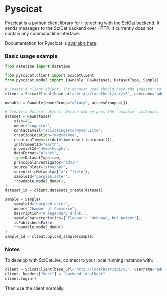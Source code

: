 # Pyscicat

Pyscicat is a python client library for interacting with the [SciCat backend](https://scicatproject.github.io/). It sends messages to the SciCat backend over HTTP. It currently does not contain any command line interface.

Documentation for Pyscicat is [available here](https://scicatproject.github.io/pyscicat/).

### Basic usage example

```python
from datetime import datetime

from pyscicat.client import ScicatClient 
from pyscicat.model import (Ownable, RawDataset, DatasetType, Sample)

# Create a client object. The account used should have the ingestor role in SciCat
client = ScicatClient(base_url="http://localhost/api/v3", username="admin", password="2jf70TPNZsS")

ownable = Ownable(ownerGroup="aGroup", accessGroups=[])

# Create a Dataset object. Notice how we pass the `ownable` instance.
dataset = RawDataset(
    size=42,
    owner="ingestor",
    contactEmail="scicatingestor@your.site",
    creationLocation="magrathea",
    creationTime=str(datetime.now().isoformat()),
    instrumentId="earth",
    proposalId="deepthought",
    dataFormat="planet",
    type=DatasetType.raw,
    principalInvestigator="admin",
    sourceFolder="/foo/bar",
    scientificMetadata={"a": "field"},
    sampleId="gargleblaster",
    **ownable.model_dump(),
)
dataset_id = client.datasets_create(dataset)

sample = Sample(
    sampleId="gargleblaster",
    owner="Chamber of Commerce",
    description="A legendary drink.",
    sampleCharacteristics={"Flavour": "Unknown, but potent"},
    isPublished=False,
    **ownable.model_dump()
)
sample_id = client.upload_sample(sample)
```

### Notes

To develop with SciCatLive, connect to your local running instance with:

```python
client = ScicatClient(base_url="http://localhost/api/v3", username="admin", password="2jf70TPNZsS", auto_login=False)
client._headers["Host"] = "backend.localhost"
client.login()
```

Then use the client normally.